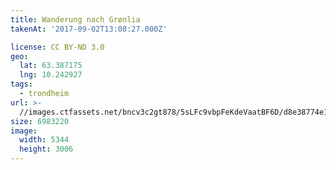 ```yaml
---
title: Wanderung nach Grønlia
takenAt: '2017-09-02T13:08:27.000Z'

license: CC BY-ND 3.0
geo:
  lat: 63.387175
  lng: 10.242927
tags:
  - trondheim
url: >-
  //images.ctfassets.net/bncv3c2gt878/5sLFc9vbpFeKdeVaatBF6D/d8e38774e102e1d8789e3863a6b30753/wanderung-nach-grnlia_36197654953_o
size: 6983220
image:
  width: 5344
  height: 3006
---
```

